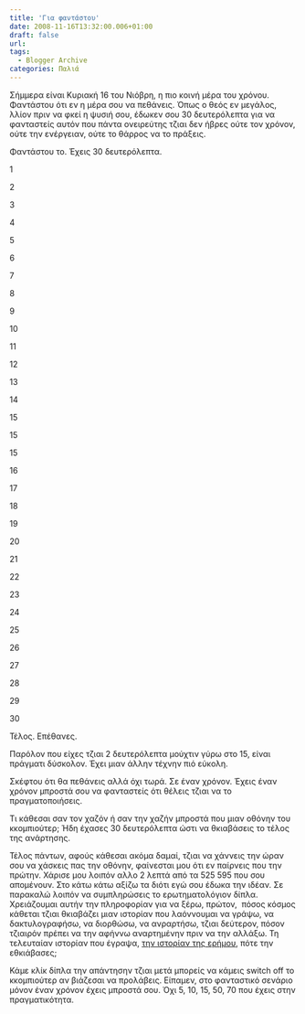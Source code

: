 ```yaml
---
title: 'Για φαντάστου'
date: 2008-11-16T13:32:00.006+01:00
draft: false
url: 
tags:
  - Blogger Archive
categories: Παλιά
---
```


Σήμμερα είναι Κυριακή 16 του Νιόβρη, η πιο κοινή μέρα του χρόνου. Φαντάστου ότι εν η μέρα σου να πεθάνεις. Όπως ο θεός εν μεγάλος, λλίον πριν να φκεί η ψυσιή σου, έδωκεν σου 30 δευτερόλεπτα για να φανταστείς αυτόν που πάντα ονειρεύτης τζιαι δεν ήβρες ούτε τον χρόνον, ούτε την ενέργειαν, ούτε το θάρρος να το πράξεις.

  

Φαντάστου το. Έχεις 30 δευτερόλεπτα.

1

2

3

4

5

6

7

8

9

10

11

12

13

14

15

  

15

15

16

17

18

19

20

21

22

23

24

25

26

27

28

29

30

Τέλος. Επέθανες.

  

Παρόλον που είχες τζιαι 2 δευτερόλεπτα μούχτιν γύρω στο 15, είναι πράγματι δύσκολον. Έχει μιαν άλλην τέχνην πιό εύκολη.

  

Σκέφτου ότι θα πεθάνεις αλλά όχι τωρά. Σε έναν χρόνον. Έχεις έναν χρόνον μπροστά σου να φανταστείς ότι θέλεις τζιαι να το πραγματοποιήσεις.   

  

Τι κάθεσαι σαν τον χαζόν ή σαν την χαζήν μπροστά που μιαν οθόνην του κκομπιούτερ; Ήδη έχασες 30 δευτερόλεπτα ώστι να θκιαβάσεις το τέλος της ανάρτησης.

  

Τέλος πάντων, αφούς κάθεσαι ακόμα δαμαί, τζιαι να χάννεις την ώραν σου να χάσκεις πας την οθόνην, φαίνεσται μου ότι εν παίρνεις που την πρώτην. Χάρισε μου λοιπόν αλλο 2 λεπτά από τα 525 595 που σου απομένουν. Στο κάτω κάτω αξίζω τα διότι εγώ σου έδωκα την ιδέαν. Σε παρακαλώ λοιπόν να συμπληρώσεις το ερωτηματολόγιον δίπλα. Χρειάζουμαι αυτήν την πληροφορίαν για να ξέρω, πρώτον,  πόσος κόσμος κάθεται τζιαι θκιαβάζει μιαν ιστορίαν που λαόννουμαι να γράψω, να δακτυλογραφήσω, να διορθώσω, να ανραρτήσω, τζιαι δεύτερον, πόσον τζιαιρόν πρέπει να την αφήννω αναρτημένην πριν να την αλλάξω. Τη τελευταίαν ιστορίαν που έγραψα, [την ιστορίαν της ερήμου](http://acerasanthropophorum.blogspot.com/2008/10/blog-post_26.html), πότε την εθκιάβασες;

  

Κάμε κλίκ δίπλα την απάντησην τζιαι μετά μπορείς να κάμεις switch off το κκομπιούτερ αν βιάζεσαι να προλάβεις. Είπαμεν, στο φανταστικό σενάριο μόνον έναν χρόνον έχεις μπροστά σου. Όχι 5, 10, 15, 50, 70 που έχεις στην πραγματικότητα.
